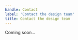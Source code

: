 ```yaml
---
handle: Contact
label: 'Contact the design team'
title: Contact the design team
---
```


Coming soon&hellip;
